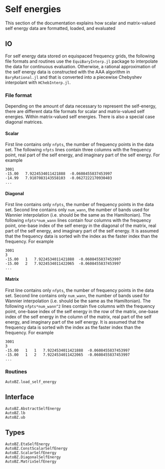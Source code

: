 # Self energies

This section of the documentation explains how scalar and matrix-valued self
energy data are formatted, loaded, and evaluated

## IO

For self energy data stored on equispaced frequency grids, the following file
formats and routines use the `EquiBaryInterp.jl` package to interpolate the
data for continuous evaluation. Otherwise, a rational approximation of the self
energy data is constructed with the AAA algorithm in `BaryRational.jl` and that
is converted into a piecewise Chebyshev interpolant with `HChebInterp.jl`.

### File format

Depending on the amount of data necessary to represent the self-energy, there
are different data file formats for scalar and matrix-valued self energies.
Within matrix-valued self energies. There is also a special case diagonal
matrices.

#### Scalar

First line contains only `nfpts`, the number of frequency points in the data
set. The following `nfpts` lines contain three columns with the frequency point,
real part of the self energy, and imaginary part of the self energy. For example

```
3001
-15.00   7.9224534011421888  -0.0608455837453997
-14.99   7.9107083143558103  -0.0627222170930403
...
```

#### Diagonal

First line contains only `nfpts`, the number of frequency points in the data
set. Second line contains only `num_wann`, the number of bands used for Wannier
interpolation (i.e. should be the same as the Hamiltonian). The following
`nfpts*num_wann` lines contain four columns with the frequency point, one-base
index of the self energy in the diagonal of the matrix, real part of the self
energy, and imaginary part of the self energy. It is assumed that the frequency
data is sorted wih the index as the faster index than the frequency. For example

```
3001
3
-15.00   1   7.9224534011421888  -0.0608455837453997
-15.00   2   7.9224534011422065  -0.0608455837453997
...
```

#### Matrix

First line contains only `nfpts`, the number of frequency points in the data
set. Second line contains only `num_wann`, the number of bands used for Wannier
interpolation (i.e. should be the same as the Hamiltonian). The following
`nfpts*num_wann^2` lines contain five columns with the frequency point, one-base
index of the self energy in the row of the matrix, one-base index of the self
energy in the column of the matrix, real part of the self energy, and imaginary
part of the self energy. It is assumed that the frequency data is sorted wih the
index as the faster index than the frequency. For example

```
3001
3
-15.00   1   1   7.9224534011421888  -0.0608455837453997
-15.00   1   2   7.9224534011422065  -0.0608455837453997
...
```

### Routines

```@docs
AutoBZ.load_self_energy
```

## Interface

```@docs
AutoBZ.AbstractSelfEnergy
AutoBZ.lb
AutoBZ.ub
```

## Types 

```@docs
AutoBZ.EtaSelfEnergy
AutoBZ.ConstScalarSelfEnergy
AutoBZ.ScalarSelfEnergy
AutoBZ.DiagonalSelfEnergy
AutoBZ.MatrixSelfEnergy
```
